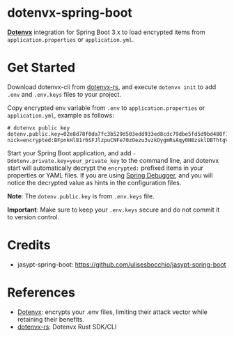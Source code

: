 dotenvx-spring-boot
=======================

**[Dotenvx](https://dotenvx.com)** integration for Spring Boot 3.x to load encrypted items from `application.properties`
or `application.yml`.

# Get Started

Download dotenvx-cli from [dotenvx-rs](https://github.com/linux-china/dotenvx-rs),
and execute `dotenvx init` to add `.env` and `.env.keys` files to your project.

Copy encrypted env variable from `.env` to `application.properties` or `application.yml`, example as follows:

```properties
# dotenvx public key
dotenv.public.key=02e8d78f0da7fc3b529d503edd933ed8cdc79dbe5fd5d9bd480f1e63a09905f3b3
nick=encrypted:BFpnkHl81r6SFJlzpuCNFe70zOezu3vzkOygmRsAqy0H8zsklDBThtgVl6XDKpZOWq+qHimszEusev2xKXgG2ISdYDbcayNZB2Dd2q5qpo2RqUD0AT9XPrJqPT7DVFBw+hFCZwwqdg==
```

Start your Spring Boot application, and add `-Ddotenv.private.key=your_private_key` to the command line,
and dotenvx start will automatically decrypt the `encrypted:` prefixed items in your properties or YAML files.
If you are using [Spring Debugger](https://www.jetbrains.com/help/idea/spring-debugger.html),
and you will notice the decrypted value as hints in the configuration files.

**Note**: The `dotenv.public.key` is from `.env.keys` file.

**Important**: Make sure to keep your `.env.keys` secure and do not commit it to version control.

# Credits

* jasypt-spring-boot: https://github.com/ulisesbocchio/jasypt-spring-boot

# References

* [Dotenvx](https://dotenvx.com/): encrypts your .env files, limiting their attack vector while retaining their
  benefits.
* [dotenvx-rs](https://github.com/linux-china/dotenvx-rs): Dotenvx Rust SDK/CLI